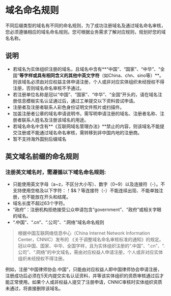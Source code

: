 # 域名命名规则
不同后缀类型的域名有不同的命名规则，为了成功注册域名及通过域名命名审核，您必须遵循相应的域名命名规则。您可根据业务需求了解对应规则，规划好您的域名名称。

## 说明
- 若域名为实体组织注册的域名，且域名中含有**“中国”、“国家”、“中华”、“全国”**等字样或具有相同含义的其他中英文字符**（如China、chn、sino等）**。则该域名必须由对应权益主体申请注册，个人或非对应实体组织未经授权不得注册，否则域名命名审核不予通过。
- 若注册单位名称是冠以“中国”、“国家”、“中华”、“全国”开头的，请在域名注册信息模板实名认证通过后，通过工单提交以下资料尝试申请。
- 注册者及注册者联系人彩色身份证明文件照片或扫描件。
- 加盖注册者公章的域名申请说明书，需写明申请注册的域名、注册者名称、注册者联系人姓名及注册该域名的用途。
- 若域名命名中含有**《互联网域名管理办法》**禁止的内容，则该域名不能提交注册或不能通过域名命名审核，需转移到非中国内地的注册商。
- 暂不支持海外国别后缀域名

## 英文域名前缀的命名规则
### 注册英文域名时，需遵循以下域名命名规则:
- 只能使用英文字母（a~z，不区分大小写）、数字（0~9）以及连接符（-）。不支持使用空格及以下字符：！$&？等连接符（-）不能连续出现、不能单独注册，也不能放在开头和结尾。
- 域名长度不超过63个字符。
- “政府”：注册机构拒绝接受公众申请包含“government”、“政府”或相关字眼的域名。
- “.中国”、“.cn”、“.公司”、“.网络”域名命名规则
> 根据中国互联网络信息中心（China Internet Network Information Center，CNNIC）发布的 《关于调整域名命名审核标准的通知》的规定。冠以中国、国家、中华、全国字样，且为实体组织注册的“.中国”、“.cn”、“.公司”、“.网络”的中文域名，需由对应权益人申请注册，个人或非对应实体组织未经授权不得注册。

例如，注册“中国律师协会.中国”，只能由对应权益人即中国律师协会申请注册，注册成功后必须在5天内提交实名认证资料，并等该实体组织的资质审核通过后才能正常使用。如果个人或非权益人提交了注册申请，CNNIC审核时实体组织资质未通过，将直接删除该域名。

